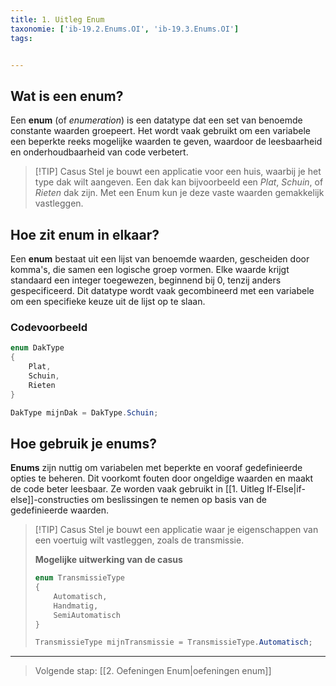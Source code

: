 ```yaml
---
title: 1. Uitleg Enum
taxonomie: ['ib-19.2.Enums.OI', 'ib-19.3.Enums.OI']
tags:


---
```


## Wat is een enum?
Een **enum** (of _enumeration_) is een datatype dat een set van benoemde constante waarden groepeert. Het wordt vaak gebruikt om een variabele een beperkte reeks mogelijke waarden te geven, waardoor de leesbaarheid en onderhoudbaarheid van code verbetert.

> [!TIP] Casus
> Stel je bouwt een applicatie voor een huis, waarbij je het type dak wilt aangeven. Een dak kan bijvoorbeeld een _Plat_, _Schuin_, of _Rieten_ dak zijn. Met een Enum kun je deze vaste waarden gemakkelijk vastleggen.

## Hoe zit enum in elkaar?
Een **enum** bestaat uit een lijst van benoemde waarden, gescheiden door komma's, die samen een logische groep vormen. Elke waarde krijgt standaard een integer toegewezen, beginnend bij 0, tenzij anders gespecificeerd. Dit datatype wordt vaak gecombineerd met een variabele om een specifieke keuze uit de lijst op te slaan.

### Codevoorbeeld
```C#
enum DakType 
{
    Plat,
    Schuin,
    Rieten
}

DakType mijnDak = DakType.Schuin;
```

## Hoe gebruik je enums?
**Enums** zijn nuttig om variabelen met beperkte en vooraf gedefinieerde opties te beheren. Dit voorkomt fouten door ongeldige waarden en maakt de code beter leesbaar. Ze worden vaak gebruikt in [[1. Uitleg If-Else|if-else]]-constructies om beslissingen te nemen op basis van de gedefinieerde waarden.

> [!TIP] Casus
> Stel je bouwt een applicatie waar je eigenschappen van een voertuig wilt vastleggen, zoals de transmissie.
> 
> **Mogelijke uitwerking van de casus**
> ```C#
> enum TransmissieType 
> {
>     Automatisch,
>     Handmatig,
>     SemiAutomatisch
> }
> 
> TransmissieType mijnTransmissie = TransmissieType.Automatisch;
> ```

---

> Volgende stap: [[2. Oefeningen Enum|oefeningen enum]]